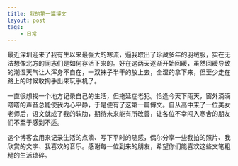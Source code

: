 ```yaml
---
title: 我的第一篇博文
layout: post
tags:
    - 日常
---
```


最近深圳迎来了我有生以来最强大的寒流，逼我取出了珍藏多年的羽绒服，实在无法想像北方的同志们是如何存活下来的。好在这两天逐渐开始回暖，虽然回暖导致的潮湿天气让人浑身不自在，一双袜子半干的放上去，全湿的拿下来，但至少走在路上的时候敢掏手出来玩手机了。

一直很想找一个地方记录自己的生活，但拖延症老犯。恰逢今天下雨天，窗外滴滴嗒嗒的声音总能使我内心平静，于是便有了这第一篇博文。自从高中来了一位美女老师后，语文就成了我的软肋，期待未来能有所改善，让各位不幸闯入寒舍的朋友们不至于感到不适。

这个博客会用来记录生活的点滴、写下平时的随感，偶尔分享一些我拍的照片、我欣赏的文字、我喜欢的音乐。感谢每一位到来的朋友，希望你们能喜欢这些文笔粗糙的生活琐碎。




